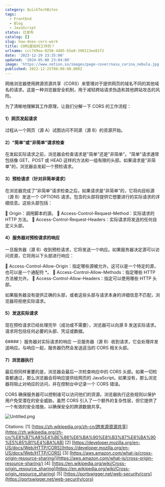 ```yaml
---
category: QuickTechBites
tags:
  - FrontEnd
  - Blog
  - JavaScript
status: 已发布
catalog: []
slug: how-does-cors-work
title: CORS是如何工作的？
urlname: ccc749ea-0258-4485-b5e8-390113ee81f2
date: '2023-12-29 23:35:00'
updated: '2024-05-08 23:04:00'
image: 'https://www.notion.so/images/page-cover/nasa_carina_nebula.jpg'
published: 2022-12-25T08:00:00.000Z
---
```


网络浏览器使用跨源资源共享（CORS）来管理对于提供网页的域名不同的其他域名的请求。这是一种浏览器安全机制，用于减轻跨站请求伪造和其他跨站攻击的风险。


为了清晰地理解其工作原理，让我们分解一下 CORS 的工作流程：


#### 1）网页发起请求
过程从一个网页（源 A）试图访问不同源（源 B）的资源开始。


#### 2）“简单”或“非简单”请求检查
在发起实际请求之前，浏览器会检查请求是"简单"还是"非简单"。"简单"请求通常包括像 GET、POST 或 HEAD 这样的方法和一组有限的头部。如果请求是"非简单"的，浏览器会发起一个预检请求。


#### 3）预检请求（针对非简单请求）
在浏览器完成了“非简单”请求检查之后，如果请求是“非简单”的，它将向目标源（源 B）发送一个 OPTIONS 请求。包含的头部将提供它想要进行的实际请求的详细信息。这些头部包括：


🔸 Origin：调用脚本的源。
🔸 Access-Control-Request-Method：实际请求的 HTTP 方法。
🔸 Access-Control-Request-Headers：实际请求将发送的任何自定义头部。


#### 4）服务器对预检请求的响应
一旦服务器（源 B）收到预检请求，它将发送一个响应。如果服务器决定源可以访问资源，它将用以下头部进行响应：


🔹 Access-Control-Allow-Origin：指定哪些源被允许。这可以是一个特定的源，也可以是一个通配符 *。
🔹 Access-Control-Allow-Methods：指定哪些 HTTP 方法被允许。
🔹 Access-Control-Allow-Headers：指定可以使用哪些 HTTP 头部。


如果服务器没有提供正确的头部，或者这些头部与请求本身的详细信息不匹配，浏览器将拒绝实际请求。


#### 5）发送实际请求
现在预检请求已经处理完毕（成功或不需要），浏览器可以向源 B 发送实际请求。请求将包括任何必要的头部、凭证或数据。


6#### ）服务器对实际请求的响应
一旦服务器（源 B）收到请求，它会处理并发送响应。与响应一起，服务器仍然会发送适当的 CORS 相关头部。


#### 7）浏览器执行
最后但同样重要的是，浏览器会最后一次检查响应中的 CORS 头部。如果一切检查都通过，那么浏览器会将响应提供给网页的 JavaScript。如果没有，那么浏览器将阻止对响应的访问，并在控制台中记录一个 CORS 错误。


CORS 确保服务器可以控制谁可以访问他们的资源。浏览器执行这些规则以保护用户免受潜在的安全威胁。虽然 CORS 引入了一个额外的复杂性层，但它提供了一个有效的安全措施，以确保安全的跨源数据共享。


![Untitled.png](https://prod-files-secure.s3.us-west-2.amazonaws.com/5d24fe63-e567-4804-86f9-9fdc62e13082/b3deb140-f22b-4520-bcee-759301567801/Untitled.png?X-Amz-Algorithm=AWS4-HMAC-SHA256&X-Amz-Content-Sha256=UNSIGNED-PAYLOAD&X-Amz-Credential=ASIAZI2LB4667HFIIAZP%2F20250212%2Fus-west-2%2Fs3%2Faws4_request&X-Amz-Date=20250212T213315Z&X-Amz-Expires=3600&X-Amz-Security-Token=IQoJb3JpZ2luX2VjEN3%2F%2F%2F%2F%2F%2F%2F%2F%2F%2FwEaCXVzLXdlc3QtMiJHMEUCIQD8k92CMjm3326L14eWwJFrRq0GLgeQgiU2oemJRK0NwAIgaEx1VCZCs6FRBhVLurrrgs7ZtHsZmyx%2BsT9zAYPgrTUqiAQI9v%2F%2F%2F%2F%2F%2F%2F%2F%2F%2FARAAGgw2Mzc0MjMxODM4MDUiDIV0EauNX3NlmtfAMCrcA%2BeI5u78tWvOESFbtKeYGlhNEzWzTKdxESMBmEJagwxSMbqP37BGisD5NI66%2BBDjKyG721yxQCdNNuPtir4u9cdNblRkXPYTWFd8qa1drooMJu9K2KwYpKM4yiZYuy9uJ05Ssr6KFP5xANyBZp6pK66Knrp678Sz86x5vVOL%2BSEvOH8sJFKtEMIPtdRdCE5No7BsYVkyN%2BODE5dDfzo140iW43exkJyLynfwX0h2detKHZzfjXlx3GGNNxP5eGhDeEdg3JXtVGf5l%2BnDL3BT5lFZPOd%2BM7YrWYUC4iVUSYUgEUbRuNGTE50IKOG0u1WL4mKP2yjoZB01v%2F0KMQw3rgQtZCkMsK%2B1UG6ZAWuNWBekRTYJX%2B6uG6i4QPlgUHjtbWuuV60Lpl%2F2aCcxtQ%2F9xkOJe5TSxyD6eB5uSOdbT%2BfcryHsZABhilBrB9CBQbFJqc2NkBUYqYZAXS%2Fk8xxgD4Z9BftFbcc2D1IapRPqx432C68ACWbcQ5NBgG16zxAVEwz5xQqVJqwwIdRs0ERNz%2FyvTLNr63g5yWRXRI1jEyNnqXe9vTTHmgAif4U0Ry2ThsS87fF%2BqiGrZoxJMNdnDFu4fVHVGXwCtqmR47jRRwZr8O1SdlgkLcwFyrjRML6MtL0GOqUB%2BIhIpWAdDhfSWCn4F67ar2or73beYygcIkbHS0leXFDK8k%2FKGkgRDBmJrnnNNnPmayUNotNPaqPIlzrbwToQ2az14jPT5UELir3f102iYOY6MwalJBgXOj6SKH%2B3jWs9n06kpWWavBnTFwfb8ev2%2BAcGqfJIx8IwlN4E0WbKPu0MdpWQWi6KYZhq7HXJjgUIM%2BMfxWVka%2FT2ro2XBRrQl%2BKT%2BGhi&X-Amz-Signature=beaaf71a9c9d630101faf870896c75ddc1c0d317a3900ac25ab08a5d6832f61a&X-Amz-SignedHeaders=host&x-id=GetObject)


Citations:
[1] [https://zh.wikipedia.org/zh-cn/跨來源資源共享](https://zh.wikipedia.org/zh-cn/%E8%B7%A8%E4%BE%86%E6%BA%90%E8%B3%87%E6%BA%90%E5%85%B1%E4%BA%AB)
[2] [https://developer.mozilla.org/en-US/docs/Web/HTTP/CORS](https://developer.mozilla.org/en-US/docs/Web/HTTP/CORS)
[3] [https://aws.amazon.com/what-is/cross-origin-resource-sharing/](https://aws.amazon.com/what-is/cross-origin-resource-sharing/)
[4] [https://en.wikipedia.org/wiki/Cross-origin_resource_sharing](https://en.wikipedia.org/wiki/Cross-origin_resource_sharing)
[5] [https://portswigger.net/web-security/cors](https://portswigger.net/web-security/cors)

